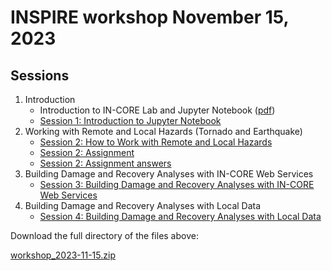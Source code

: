 # INSPIRE workshop November 15, 2023

## Sessions

1. Introduction
    * Introduction to IN-CORE Lab and Jupyter Notebook ([pdf](https://github.com/IN-CORE/incore-docs/blob/main/workshops/20231115/session1/session1-intro.pdf))
    * [Session 1: Introduction to Jupyter Notebook](session1/session1-jupyter-intro.ipynb)
2. Working with Remote and Local Hazards (Tornado and Earthquake)
    * [Session 2: How to Work with Remote and Local Hazards](session2/session2-remote-and-local-hazards.ipynb)
    * [Session 2: Assignment](session2/session2-assignment.ipynb)
    * [Session 2: Assignment answers](session2/session2-assignment-answers.ipynb)
3. Building Damage and Recovery Analyses with IN-CORE Web Services
    * [Session 3: Building Damage and Recovery Analyses with IN-CORE Web Services](session3/session3-bldg-dmg-recv.ipynb)
4. Building Damage and Recovery Analyses with Local Data
    * [Session 4: Building Damage and Recovery Analyses with Local Data](session4/session4-building-dmg-recovery-local-data.ipynb)

Download the full directory of the files above:

[workshop_2023-11-15.zip](https://github.com/IN-CORE/incore-docs/blob/main/workshops/20231115/workshop_2023-11-15.zip)
